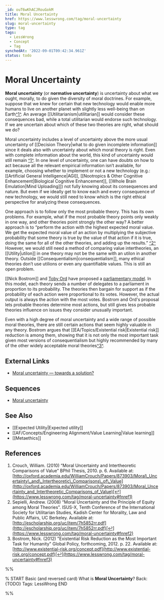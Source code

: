 ```yaml
---
_id: ouT6wKhACJRouGokM
title: Moral Uncertainty
href: https://www.lesswrong.com/tag/moral-uncertainty
slug: moral-uncertainty
type: tag
tags:
  - LessWrong
  - Concept
  - Tag
synchedAt: '2022-09-01T09:42:34.961Z'
status: todo
---
```


# Moral Uncertainty

**Moral uncertainty** (or **normative uncertainty**) is uncertainty about what we ought, morally, to do given the diversity of moral doctrines. For example, suppose that we knew for certain that new technology would enable more humans to live on another planet with slightly less well-being than on Earth[^1^](https://www.lesswrong.com/tag/moral-uncertainty#fn1). An average [[Utilitarianism|utilitarian]] would consider these consequences bad, while a total utilitarian would endorse such technology. If we are uncertain about which of these two theories are right, what should we do?

Moral uncertainty includes a level of uncertainty above the more usual uncertainty of [[Decision Theory|what to do given incomplete information]] since it deals also with uncertainty about which moral theory is right. Even with complete information about the world, this kind of uncertainty would still remain [^1^](https://www.lesswrong.com/tag/moral-uncertainty#fn1). In one level of uncertainty, one can have doubts on how to act because all the relevant empirical information isn’t available, for example, choosing whether to implement or not a new technology (e.g.: [[Artificial General Intelligence|AGI]], [[Nootropics & Other Cognitive Enhancement|Biological Cognitive Enhancement]], [[Whole Brain Emulation|Mind Uploading]]) not fully knowing about its consequences and nature. But even if we ideally get to know each and every consequence of new technology, we would still need to know which is the right ethical perspective for analyzing these consequences.

One approach is to follow only the most probable theory. This has its own problems. For example, what if the most probable theory points only weakly in one way, and other theories point strongly the other way? A better approach is to “perform the action with the highest expected moral value. We get the expected moral value of an action by multiplying the subjective probability that some theory is true by the value of that action if it is true, doing the same for all of the other theories, and adding up the results.” [^2^](https://www.lesswrong.com/tag/moral-uncertainty#fn2) However, we would still need a method of comparing value intertheories, an [[Utility|utilon]] in one theory may not be the same with an utilon in another theory. Outside [[Consequentialism|consequentialism]], many ethical theories don’t use utilions or even any quantifiable values. This is still an open problem.

[[Nick Bostrom]] and [Toby Ord](https://en.wikipedia.org/wiki/Toby_Ord) have proposed a [parliamentary model](http://www.overcomingbias.com/2009/01/moral-uncertainty-towards-a-solution.html). In this model, each theory sends a number of delegates to a parliament in proportion to its probability. The theories then bargain for support as if the probability of each action were proportional to its votes. However, the actual output is always the action with the most votes. Bostrom and Ord's proposal lets probable theories determine most actions, but still gives less probable theories influence on issues they consider unusually important.

Even with a high degree of moral uncertainty and a wide range of possible moral theories, there are still certain actions that seem highly valuable in any theory. Bostrom argues that [[EA/Topics/Existential risk|Existential risk]] reduction is among them, showing that it is not only the most important task given most versions of consequentialism but highly recommended by many of the other widely acceptable moral theories[^3^](https://www.lesswrong.com/tag/moral-uncertainty#fn3).

## External Links

- [Moral uncertainty — towards a solution?](http://www.overcomingbias.com/2009/01/moral-uncertainty-towards-a-solution.html)

## Sequences

- [Moral uncertainty](https://www.lesswrong.com/s/4NFwxwzLzpiikfkk3)

## See Also

- [[Expected Utility|Expected utility]]
- [[AF/Concepts/Engineering Alignment/Value Learning|Value learning]]
- [[Metaethics]]

## References

1. Crouch, William. (2010) “Moral Uncertainty and Intertheoretic Comparisons of Value” BPhil Thesis, 2010. p. 6. Available at: [http://oxford.academia.edu/WilliamCrouch/Papers/873903/Moral\_Uncertainty\_and\_Intertheoretic\_Comparisons\_of\_Value](http://oxford.academia.edu/WilliamCrouch/Papers/873903/Moral_Uncertainty_and_Intertheoretic_Comparisons_of_Value)[↩](https://www.lesswrong.com/tag/moral-uncertainty#fnref1)
2. Sepielli, Andrew. (2008) “Moral Uncertainty and the Principle of Equity among Moral Theories". ISUS-X, Tenth Conference of the International Society for Utilitarian Studies, Kadish Center for Morality, Law and Public Affairs, UC Berkeley. Available at: [http://escholarship.org/uc/item/7h5852rr.pdf](http://escholarship.org/uc/item/7h5852rr.pdf)[↩](https://www.lesswrong.com/tag/moral-uncertainty#fnref2)
3. Bostrom, Nick. (2012) "Existential Risk Reduction as the Most Important Task for Humanity" Global Policy, forthcoming, 2012. p. 22. Available at: [http://www.existential-risk.org/concept.pdf](http://www.existential-risk.org/concept.pdf)[↩](https://www.lesswrong.com/tag/moral-uncertainty#fnref3)


%%

% START
Basic (and reversed card)
What is **Moral Uncertainty**?
Back: {TODO}
Tags: LessWrong
END
<!--ID: 1663156952712-->


%%
	
